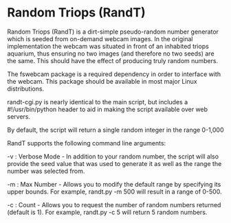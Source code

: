 # Random Triops (RandT)

Random Triops (RandT) is a dirt-simple pseudo-random number generator which is seeded from on-demand webcam images. In the original implementation the webcam was situated in front of an inhabited triops aquarium, thus ensuring no two images (and therefore no two seeds) are the same. This should have the effect of producing truly random numbers. 

The fswebcam package is a required dependency in order to interface with the webcam. This package should be available in most major Linux distributions. 

randt-cgi.py is nearly identical to the main script, but includes a #!/usr/bin/python header to aid in making the script available over web servers.

By default, the script will return a single random integer in the range 0-1,000


RandT supports the following command line arguments:

-v    : Verbose Mode - In addition to your random number, the script will also provide the seed value that was used to generate it as well as the range the number was selected from.

-m    : Max Number - Allows you to modify the default range by specifying its upper bounds. For example, randt.py -m 500 will result in a range of 0-500.

-c    : Count - Allows you to request the number of random numbers returned (default is 1). For example, randt.py -c 5 will return 5 random numbers.
